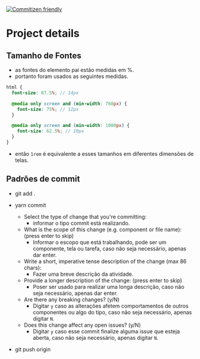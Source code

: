 [![Commitizen friendly](https://img.shields.io/badge/commitizen-friendly-brightgreen.svg)](http://commitizen.github.io/cz-cli/)

# Project details
## Tamanho de Fontes
- as fontes do elemento pai estão medidas em %.
- portanto foram usados as seguintes medidas.

```scss
html {
  font-size: 87.5%; // 14px

  @media only screen and (min-width: 768px) {
    font-size: 75%; // 12px
  }

  @media only screen and (min-width: 1080px) {
    font-size: 62.5%; // 10px
  }
}
```

- então `1rem` é equivalente a esses tamanhos em diferentes dimensões de telas.

## Padrões de commit
- git add .
- yarn commit
  - Select the type of change that you're committing:
    - informar o tipo commit está realizando.
  - What is the scope of this change (e.g. component or file name): (press enter to skip)
    - Informar o escopo que está trabalhando, pode ser um componente, tela ou tarefa, caso não seja necessário, apenas dar enter.
  - Write a short, imperative tense description of the change (max 86 chars):
    - Fazer uma breve descrição da atividade.
  - Provide a longer description of the change: (press enter to skip)
    - Poser ser usado para realizar uma longa descrição, caso não seja necessário, apenas dar enter.
  - Are there any breaking changes? (y/N)
    - Digitar `y` caso as alterações afetem comportamentos de outros componentes ou algo do tipo, caso não seja necessário, apenas digitar `N`.
  - Does this change affect any open issues? (y/N)
    - Digitar `y` caso esse commit finalize alguma issue que esteja aberta, caso não seja necessário, apenas digitar `N`.

- git push origin <your-branch>
